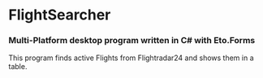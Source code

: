 # FlightSearcher
### Multi-Platform desktop program written in C# with Eto.Forms
This program finds active Flights from Flightradar24 and shows them in a table.
